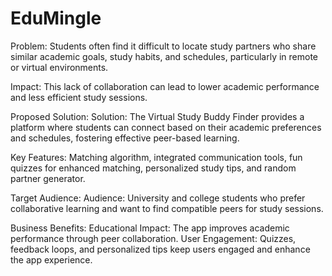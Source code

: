 # EduMingle
Problem: Students often find it difficult to locate study partners who share similar academic goals, study habits, and schedules, particularly in remote or virtual environments. 

Impact: This lack of collaboration can lead to lower academic performance and less efficient study sessions. 

Proposed Solution: 
Solution: The Virtual Study Buddy Finder provides a platform where students can connect based on their academic preferences and schedules, fostering effective peer-based learning. 

Key Features: Matching algorithm, integrated communication tools, fun quizzes for enhanced matching, personalized study tips, and random partner generator. 

 

Target Audience: 
Audience: University and college students who prefer collaborative learning and want to find compatible peers for study sessions. 


Business Benefits: 
Educational Impact: The app improves academic performance through peer collaboration. 
User Engagement: Quizzes, feedback loops, and personalized tips keep users engaged and enhance the app experience. 
